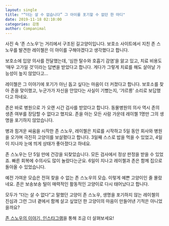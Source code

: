 ```yaml
---
layout: single
title: "“더는 살 수 없습니다” 그 아이를 포기할 수 없던 한 마디"
date: 2019-11-18 02:10:00
categories: 감동
author: Companimal
---
```


사진 속 ‘존 스노우’는 거리에서 구조된 길고양이입니다. 보호소 사이트에서 지친 존 스노우를 발견한 레이첼은 이 아이를 구해야겠다고 생각했다고 합니다.

보호소에 입양 의사를 전달했는데, ‘심한 탈수와 호흡기 감염’을 앓고 있고, 치료 비용도 ‘매우 고가일 것’이라는 답변을 받았다고 합니다. 게다가 그렇게 치료를 해도 살아날 가능성이 높지 않았다고…

레이첼은 그 이야기에 포기가 아닌 돕고 싶다는 마음이 더 커졌다고 합니다. 보호소를 찾아 존을 맞이했고, 누군가가 자신을 안았다는 사실이 기뻤는지, ‘갸르릉’ 소리로 보답했다고 하네요.

존은 바로 병원으로 가 오랜 시간 검사를 받았다고 합니다. 동물병원의 의사 역시 존의 생존 여부를 장담할 수 없다고 했지요. 존을 아는 모든 사람 가운데 레이첼 1명만 그의 생명을 포기하지 않았습니다.

병과 힘겨운 싸움을 시작한 존 스노우, 레이첼은 치료를 시작하고 5일 동안 회사와 병원을 오가며 극진히 고양이를 보살폈다고 합니다. 3일째 스스로 밥을 먹을 수 있었고, 4일이 지나자 눈에 띄게 상태가 좋아졌다고 하네요.

존 스노우는 단 5일 만에 건강을 되찾았습니다. 모든 검사에서 정상 판정을 받을 수 있었죠. 빠른 회복에 수의사도 많이 놀랐다는군요. 6일이 지나고 레이첼과 존은 함께 집으로 돌아올 수 있었습니다.

예전 가여운 모습은 전혀 찾을 수 없는 존 스노우의 모습. 이렇게 예쁜 고양이인 줄 몰랐네요. 존은 보송보송 털이 매력적인 활동적인 고양이로 다시 태어났다고 합니다.

모두가 “더는 살 수 없다”고 말했던 고양이 존 스노우, 생명을 포기하지 않는 레이첼의 진심과 그런 그녀 곁에서 함께 살고 싶었던 한 고양이의 마음이 만들어낸 기적은 아니었을까요?

[존 스노우의 이야기, 인스타그램](https://www.instagram.com/jonsnowupdates/)을 통해 조금 더 살펴보세요!

